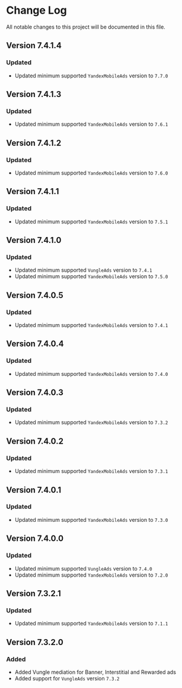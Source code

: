 # Change Log

All notable changes to this project will be documented in this file.

## Version 7.4.1.4

### Updated

- Updated minimum supported `YandexMobileAds` version to `7.7.0`

## Version 7.4.1.3

### Updated

- Updated minimum supported `YandexMobileAds` version to `7.6.1`

## Version 7.4.1.2

### Updated

- Updated minimum supported `YandexMobileAds` version to `7.6.0`

## Version 7.4.1.1

### Updated

- Updated minimum supported `YandexMobileAds` version to `7.5.1`

## Version 7.4.1.0

### Updated

- Updated minimum supported `VungleAds` version to `7.4.1`
- Updated minimum supported `YandexMobileAds` version to `7.5.0`

## Version 7.4.0.5

### Updated

- Updated minimum supported `YandexMobileAds` version to `7.4.1`

## Version 7.4.0.4

### Updated

- Updated minimum supported `YandexMobileAds` version to `7.4.0`

## Version 7.4.0.3

### Updated

- Updated minimum supported `YandexMobileAds` version to `7.3.2`

## Version 7.4.0.2

### Updated

- Updated minimum supported `YandexMobileAds` version to `7.3.1`

## Version 7.4.0.1

### Updated

- Updated minimum supported `YandexMobileAds` version to `7.3.0`

## Version 7.4.0.0

### Updated

- Updated minimum supported `VungleAds` version to `7.4.0`
- Updated minimum supported `YandexMobileAds` version to `7.2.0`

## Version 7.3.2.1

### Updated

- Updated minimum supported `YandexMobileAds` version to `7.1.1`

## Version 7.3.2.0

### Added

- Added Vungle mediation for Banner, Interstitial and Rewarded ads
- Added support for `VungleAds` version `7.3.2`
